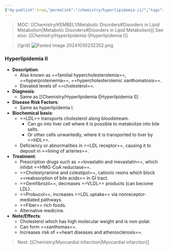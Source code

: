 ```yaml
---
{"dg-publish":true,"permalink":"/chemistry/hyperlipidemia-ii/","tags":["Chemistry/Biochemistry","Metabolic_Disorders/Lipid_metab","Disease"]}
---
```


> MOC: [[Chemistry/KEMBEL1/Metabolic Disorders#Disorders in Lipid Metabolism\|Metabolic Disorders#Disorders in Lipid Metabolism]]
> See also: [[Chemistry/Hyperlipidemia I\|Hyperlipidemia I]]

>[!grid]
>![Pasted image 20241030232352.png](/img/user/Attachments/Pasted%20image%2020241030232352.png)

### Hyperlipidemia II
- **Description**: 
	- Also known as ==familial hypercholesterolemia==, ==hyperproteinemia==, ==hypercholesterolemic xanthomatosis==.
	- Elevated levels of ==cholesterol==.
- **Diagnosis**: 
	- Same as [[Chemistry/Hyperlipidemia I\|Hyperlipidemia I]]
- **Disease Risk Factors**: 
	- Same as hyperlipidemia I.
- **Biochemical basis**: 
	- ==LDL== transports cholesterol along bloodstream.
		- Can go into liver cell where it is possible to metabolize into bile salts.
		- Or other cells unwantedly, where it is transported to liver by ==HDL==.
	- Deficiency or abnormalities in ==LDL receptor==, causing it to deposit in ==lining of arteries==.
- **Treatment**:
	- Prescription drugs such as ==lovastatin and mevastatin==, which inhibit ==HMG-CoA reductase==.
	- ==Cholestyramine and colestipol==, cationic resins which block ==reabsorption of bile acids== in GI tract.
	- ==Gemfibrozil==, decreases ==VLDL== products (can become LDL).
	- ==Probucol==, increases ==LDL uptake== via nonreceptor-mediated pathways.
	- ==Fiber== rich foods.
	- Alternative medicine.
- **Note/Effects**:
	- Cholesterol which has high molecular weight and is non-polar.
	- Can form ==xanthomas==.
	- Increases risk of ==heart diseases and atherosclerosis==.
<!--ID: 1730318525761-->


> Next: [[Chemistry/Myocardial infarction\|Myocardial infarction]]